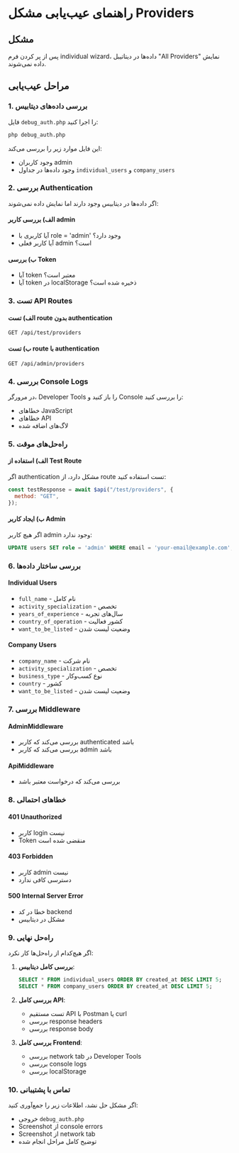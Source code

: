 # راهنمای عیب‌یابی مشکل Providers

## مشکل
پس از پر کردن فرم individual wizard، داده‌ها در دیتاتیبل "All Providers" نمایش داده نمی‌شوند.

## مراحل عیب‌یابی

### 1. بررسی داده‌های دیتابیس
فایل `debug_auth.php` را اجرا کنید:
```bash
php debug_auth.php
```

این فایل موارد زیر را بررسی می‌کند:
- وجود کاربران admin
- وجود داده‌ها در جداول `individual_users` و `company_users`

### 2. بررسی Authentication
اگر داده‌ها در دیتابیس وجود دارند اما نمایش داده نمی‌شوند:

#### الف) بررسی کاربر admin
- آیا کاربری با role = 'admin' وجود دارد؟
- آیا کاربر فعلی admin است؟

#### ب) بررسی Token
- آیا token معتبر است؟
- آیا token در localStorage ذخیره شده است؟

### 3. تست API Routes

#### الف) تست route بدون authentication
```
GET /api/test/providers
```

#### ب) تست route با authentication
```
GET /api/admin/providers
```

### 4. بررسی Console Logs
در مرورگر، Developer Tools را باز کنید و Console را بررسی کنید:
- خطاهای JavaScript
- خطاهای API
- لاگ‌های اضافه شده

### 5. راه‌حل‌های موقت

#### الف) استفاده از Test Route
اگر authentication مشکل دارد، از route تست استفاده کنید:
```javascript
const testResponse = await $api("/test/providers", {
  method: "GET",
});
```

#### ب) ایجاد کاربر Admin
اگر هیچ کاربر admin وجود ندارد:
```sql
UPDATE users SET role = 'admin' WHERE email = 'your-email@example.com';
```

### 6. بررسی ساختار داده‌ها

#### Individual Users
- `full_name` - نام کامل
- `activity_specialization` - تخصص
- `years_of_experience` - سال‌های تجربه
- `country_of_operation` - کشور فعالیت
- `want_to_be_listed` - وضعیت لیست شدن

#### Company Users
- `company_name` - نام شرکت
- `activity_specialization` - تخصص
- `business_type` - نوع کسب‌وکار
- `country` - کشور
- `want_to_be_listed` - وضعیت لیست شدن

### 7. بررسی Middleware

#### AdminMiddleware
- بررسی می‌کند که کاربر authenticated باشد
- بررسی می‌کند که کاربر admin باشد

#### ApiMiddleware
- بررسی می‌کند که درخواست معتبر باشد

### 8. خطاهای احتمالی

#### 401 Unauthorized
- کاربر login نیست
- Token منقضی شده است

#### 403 Forbidden
- کاربر admin نیست
- دسترسی کافی ندارد

#### 500 Internal Server Error
- خطا در کد backend
- مشکل در دیتابیس

### 9. راه‌حل نهایی

اگر هیچ‌کدام از راه‌حل‌ها کار نکرد:

1. **بررسی کامل دیتابیس**:
   ```sql
   SELECT * FROM individual_users ORDER BY created_at DESC LIMIT 5;
   SELECT * FROM company_users ORDER BY created_at DESC LIMIT 5;
   ```

2. **بررسی کامل API**:
   - تست مستقیم API با Postman یا curl
   - بررسی response headers
   - بررسی response body

3. **بررسی کامل Frontend**:
   - بررسی network tab در Developer Tools
   - بررسی console logs
   - بررسی localStorage

### 10. تماس با پشتیبانی

اگر مشکل حل نشد، اطلاعات زیر را جمع‌آوری کنید:
- خروجی `debug_auth.php`
- Screenshot از console errors
- Screenshot از network tab
- توضیح کامل مراحل انجام شده
